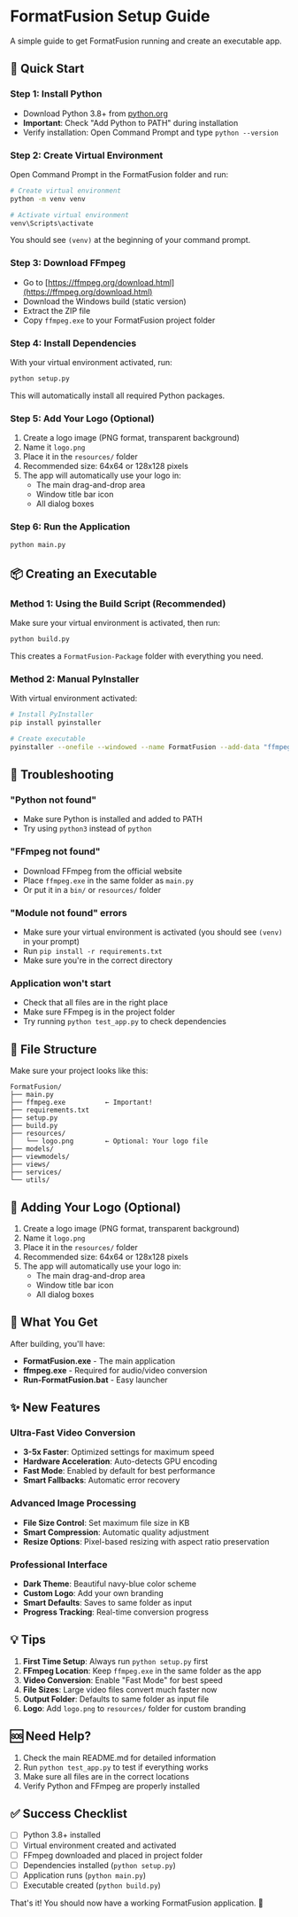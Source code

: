 # FormatFusion Setup Guide

A simple guide to get FormatFusion running and create an executable app.

## 🚀 Quick Start

### Step 1: Install Python
- Download Python 3.8+ from [python.org](https://www.python.org/downloads/)
- **Important**: Check "Add Python to PATH" during installation
- Verify installation: Open Command Prompt and type `python --version`

### Step 2: Create Virtual Environment
Open Command Prompt in the FormatFusion folder and run:
```bash
# Create virtual environment
python -m venv venv

# Activate virtual environment
venv\Scripts\activate
```
You should see `(venv)` at the beginning of your command prompt.

### Step 3: Download FFmpeg
- Go to [https://ffmpeg.org/download.html](https://ffmpeg.org/download.html)
- Download the Windows build (static version)
- Extract the ZIP file
- Copy `ffmpeg.exe` to your FormatFusion project folder

### Step 4: Install Dependencies
With your virtual environment activated, run:
```bash
python setup.py
```
This will automatically install all required Python packages.

### Step 5: Add Your Logo (Optional)
1. Create a logo image (PNG format, transparent background)
2. Name it `logo.png`
3. Place it in the `resources/` folder
4. Recommended size: 64x64 or 128x128 pixels
5. The app will automatically use your logo in:
   - The main drag-and-drop area
   - Window title bar icon
   - All dialog boxes

### Step 6: Run the Application
```bash
python main.py
```

## 📦 Creating an Executable

### Method 1: Using the Build Script (Recommended)
Make sure your virtual environment is activated, then run:
```bash
python build.py
```
This creates a `FormatFusion-Package` folder with everything you need.

### Method 2: Manual PyInstaller
With virtual environment activated:
```bash
# Install PyInstaller
pip install pyinstaller

# Create executable
pyinstaller --onefile --windowed --name FormatFusion --add-data "ffmpeg.exe;." main.py
```

## 🔧 Troubleshooting

### "Python not found"
- Make sure Python is installed and added to PATH
- Try using `python3` instead of `python`

### "FFmpeg not found"
- Download FFmpeg from the official website
- Place `ffmpeg.exe` in the same folder as `main.py`
- Or put it in a `bin/` or `resources/` folder

### "Module not found" errors
- Make sure your virtual environment is activated (you should see `(venv)` in your prompt)
- Run `pip install -r requirements.txt`
- Make sure you're in the correct directory

### Application won't start
- Check that all files are in the right place
- Make sure FFmpeg is in the project folder
- Try running `python test_app.py` to check dependencies

## 📁 File Structure
Make sure your project looks like this:
```
FormatFusion/
├── main.py
├── ffmpeg.exe          ← Important!
├── requirements.txt
├── setup.py
├── build.py
├── resources/
│   └── logo.png        ← Optional: Your logo file
├── models/
├── viewmodels/
├── views/
├── services/
└── utils/
```

## 🎨 Adding Your Logo (Optional)
1. Create a logo image (PNG format, transparent background)
2. Name it `logo.png`
3. Place it in the `resources/` folder
4. Recommended size: 64x64 or 128x128 pixels
5. The app will automatically use your logo in:
   - The main drag-and-drop area
   - Window title bar icon
   - All dialog boxes

## 🎯 What You Get

After building, you'll have:
- **FormatFusion.exe** - The main application
- **ffmpeg.exe** - Required for audio/video conversion
- **Run-FormatFusion.bat** - Easy launcher

## ✨ New Features

### **Ultra-Fast Video Conversion**
- **3-5x Faster**: Optimized settings for maximum speed
- **Hardware Acceleration**: Auto-detects GPU encoding
- **Fast Mode**: Enabled by default for best performance
- **Smart Fallbacks**: Automatic error recovery

### **Advanced Image Processing**
- **File Size Control**: Set maximum file size in KB
- **Smart Compression**: Automatic quality adjustment
- **Resize Options**: Pixel-based resizing with aspect ratio preservation

### **Professional Interface**
- **Dark Theme**: Beautiful navy-blue color scheme
- **Custom Logo**: Add your own branding
- **Smart Defaults**: Saves to same folder as input
- **Progress Tracking**: Real-time conversion progress

## 💡 Tips

1. **First Time Setup**: Always run `python setup.py` first
2. **FFmpeg Location**: Keep `ffmpeg.exe` in the same folder as the app
3. **Video Conversion**: Enable "Fast Mode" for best speed
4. **File Sizes**: Large video files convert much faster now
5. **Output Folder**: Defaults to same folder as input file
6. **Logo**: Add `logo.png` to `resources/` folder for custom branding

## 🆘 Need Help?

1. Check the main README.md for detailed information
2. Run `python test_app.py` to test if everything works
3. Make sure all files are in the correct locations
4. Verify Python and FFmpeg are properly installed

## ✅ Success Checklist

- [ ] Python 3.8+ installed
- [ ] Virtual environment created and activated
- [ ] FFmpeg downloaded and placed in project folder
- [ ] Dependencies installed (`python setup.py`)
- [ ] Application runs (`python main.py`)
- [ ] Executable created (`python build.py`)

That's it! You should now have a working FormatFusion application. 🎉
